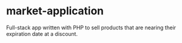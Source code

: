 # market-application
Full-stack app written with PHP to sell products that are nearing their expiration date at a discount.
